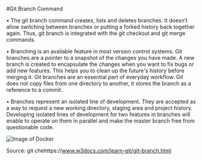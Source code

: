 #Git Branch Command


•	The git branch command creates, lists and deletes branches. It doesn’t allow switching between branches or putting a forked history back together again. Thus, git branch is integrated with the git checkout and git merge commands.


•	Branching is an available feature in most version control systems. Git branches are a pointer to a snapshot of the changes you have made. A new branch is created to encapsulate the changes when you want to fix bugs or add new features. This helps you to clean up the future's history before merging it. Git branches are an essential part of everyday workflow. Git does not copy files from one directory to another, it stores the branch as a reference to a commit.


•	Branches represent an isolated line of development. They are accepted as a way to request a new working directory, staging area and project history. Developing isolated lines of development for two features in branches will enable to operate on them in parallel and make the master branch free from questionable code.

![Image of Docker](https://www.w3docs.com/uploads/media/default/0001/03/1e5d7590562b3b214008617211b2539ce2bddfaf.png)   



Source: git chehttps://www.w3docs.com/learn-git/git-branch.html

